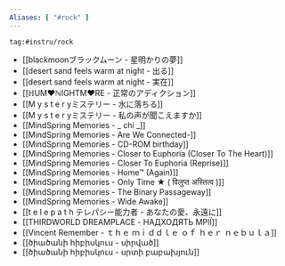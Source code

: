 ```yaml
---
Aliases: [ "#rock" ]
---
```

```expander
tag:#instru/rock  
```
- [[blackmoonブラックムーン - 星明かりの夢]]
- [[desert sand feels warm at night - 出る]]
- [[desert sand feels warm at night - 実在]]
- [[ℍUM♥ℕIGHTM♥RE - 正常のアディクション]]
- [[M y s t e r yミステリー - 水に落ちる]]
- [[M y s t e r yミステリー - 私の声が聞こえますか]]
- [[MindSpring Memories - _ chi _]]
- [[MindSpring Memories - Are We Connected-]]
- [[MindSpring Memories - CD-ROM birthday]]
- [[MindSpring Memories - Closer to Euphoria (Closer To The Heart)]]
- [[MindSpring Memories - Closer To Euphoria (Reprise)]]
- [[MindSpring Memories - Home™ (Again)]]
- [[MindSpring Memories - Only Time ★ ( विलुप्त अस्तित्व )]]
- [[MindSpring Memories - The Binary Passageway]]
- [[MindSpring Memories - Wide Awake]]
- [[t e l e p a t h テレパシー能力者 - あなたの愛、永遠に]]
- [[THIRDWORLD DREAMPLACE - НАДХОДЯТЬ МРІЇ]]
- [[Vincent Remember - ｔｈｅ ｍｉｄｄｌｅ ｏｆ ｈｅｒ ｎｅｂｕｌａ]]
- [[ծիածանի հիբիսկուս - սիրված]]
- [[ծիածանի հիբիսկուս - սրտի բաբախյուն]]

